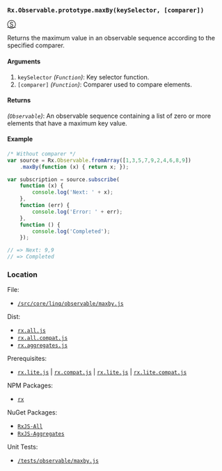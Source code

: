 ### `Rx.Observable.prototype.maxBy(keySelector, [comparer])`
[&#x24C8;](https://github.com/Reactive-Extensions/RxJS/blob/master/src/core/linq/observable/maxby.js "View in source") 

Returns the maximum value in an observable sequence according to the specified comparer.

#### Arguments
1. `keySelector` *(`Function`)*: Key selector function.
2. `[comparer]` *(`Function`)*:  Comparer used to compare elements.
 
#### Returns
*(`Observable`)*: An observable sequence containing a list of zero or more elements that have a maximum key value.
 
#### Example
```js
/* Without comparer */
var source = Rx.Observable.fromArray([1,3,5,7,9,2,4,6,8,9])
    .maxBy(function (x) { return x; });

var subscription = source.subscribe(
    function (x) {
        console.log('Next: ' + x);
    },
    function (err) {
        console.log('Error: ' + err);   
    },
    function () {
        console.log('Completed');   
    });

// => Next: 9,9
// => Completed 
```

### Location

File:
- [`/src/core/linq/observable/maxby.js`](https://github.com/Reactive-Extensions/RxJS/blob/master/src/core/linq/observable/maxby.js)

Dist:
- [`rx.all.js`](https://github.com/Reactive-Extensions/RxJS/blob/master/dist/rx.all.js)
- [`rx.all.compat.js`](https://github.com/Reactive-Extensions/RxJS/blob/master/dist/rx.all.compat.js)
- [`rx.aggregates.js`](https://github.com/Reactive-Extensions/RxJS/blob/master/rx.aggregates.js)

Prerequisites:
- [`rx.lite.js`](https://github.com/Reactive-Extensions/RxJS/blob/master/dist/rx.js) | [`rx.compat.js`](https://github.com/Reactive-Extensions/RxJS/blob/master/dist/rx.compat.js) | [`rx.lite.js`](https://github.com/Reactive-Extensions/RxJS/blob/master/rx.lite.js) | [`rx.lite.compat.js`](https://github.com/Reactive-Extensions/RxJS/blob/master/rx.lite.compat.js)

NPM Packages:
- [`rx`](https://www.npmjs.org/package/rx)

NuGet Packages:
- [`RxJS-All`](http://www.nuget.org/packages/RxJS-All/)
- [`RxJS-Aggregates`](http://www.nuget.org/packages/RxJS-Aggregates/)

Unit Tests:
- [`/tests/observable/maxby.js`](https://github.com/Reactive-Extensions/RxJS/blob/master/tests/observable/maxby.js)